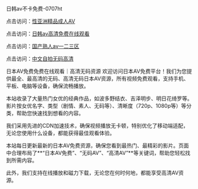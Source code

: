 
日韩av不卡免费-0707ht


点击访问：<a href="https://gfd-5xg.pages.dev/">性亚洲精品成人AV</a>

点击访问：<a href="https://bsdf-5f5.pages.dev/">日韩av高清免费在线观看</a>

点击访问：<a href="https://vassv.pages.dev/">国产熟人av一二三区</a>

点击访问：<a href="https://fdhf-454.pages.dev/">中文自拍无码高清</a>


日本AV免费免费在线观看｜高清无码资源
欢迎访问日本AV免费平台！我们为您提供最全、最高清的无码、高清无码日本AV资源，所有视频免费观看，支持手机、平板、电脑等设备，确保流畅播放。

本站收录了大量热门女优的经典作品，如波多野结衣、吉泽明步、明日花绮罗等。影片按女优名字、类型（剧情、素人、无码等）、清晰度（720p、1080p等）等分类，帮助您快速找到想看的内容。

我们采用先进的CDN加速技术，确保视频播放无卡顿，特别优化了移动端适配，无论您使用什么设备，都能获得最佳观看体验。

本站每日更新最新的日本AV免费资源，确保您看到最热门、最精彩的影片。页面中合理布局了**“日本AV免费”、“无码AV”、“高清AV”**等关键词，帮助您轻松找到所需内容。

此外，我们支持在线播放和磁力下载，无论您在何时何地，都能享受高清AV资源。




<span style="display:none;">[Canonical link](）</span>
